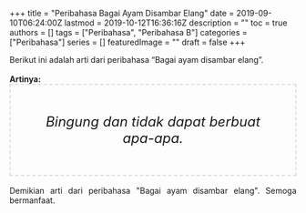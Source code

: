 +++
title = "Peribahasa Bagai Ayam Disambar Elang"
date = 2019-09-10T06:24:00Z
lastmod = 2019-10-12T16:36:16Z
description = ""
toc = true
authors = []
tags = ["Peribahasa", "Peribahasa B"]
categories = ["Peribahasa"]
series = []
featuredImage = ""
draft = false
+++

<div dir="ltr" style="text-align: left;" trbidi="on"><div style="text-align: justify;">Berikut ini adalah arti dari peribahasa “Bagai ayam disambar elang”.</div><br /><div style="text-align: justify;"><b>Artinya:</b></div><div style="border: 2px dashed #ddd; font-size: 24px; height: auto; margin: 0 auto; padding: 50px; text-align: center; width: auto;"><i>Bingung dan tidak dapat berbuat apa-apa.</i></div><div style="text-align: justify;"><br /></div><div style="text-align: justify;">Demikian arti dari peribahasa "Bagai ayam disambar elang". Semoga bermanfaat.</div></div>

